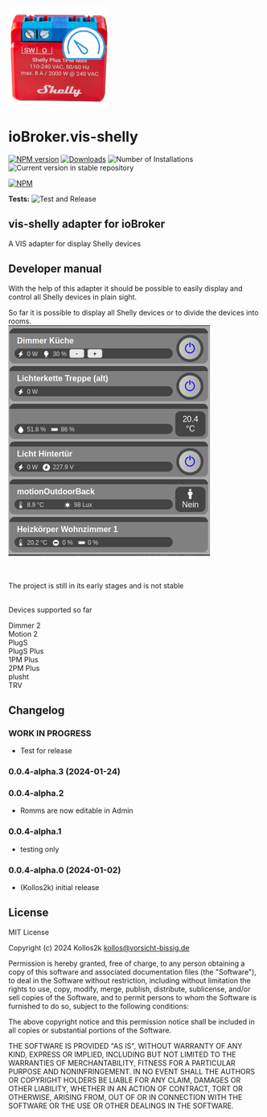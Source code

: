 ![Logo](admin/vis-shelly.png)

# ioBroker.vis-shelly

[![NPM version](https://img.shields.io/npm/v/iobroker.vis-shelly.svg)](https://www.npmjs.com/package/iobroker.vis-shelly)
[![Downloads](https://img.shields.io/npm/dm/iobroker.vis-shelly.svg)](https://www.npmjs.com/package/iobroker.vis-shelly)
![Number of Installations](https://iobroker.live/badges/vis-shelly-installed.svg)
![Current version in stable repository](https://iobroker.live/badges/vis-shelly-stable.svg)

[![NPM](https://nodei.co/npm/iobroker.vis-shelly.png?downloads=true)](https://nodei.co/npm/iobroker.vis-shelly/)

**Tests:** ![Test and Release](https://github.com/Kollos2k/ioBroker.vis-shelly/workflows/Test%20and%20Release/badge.svg)

## vis-shelly adapter for ioBroker

A VIS adapter for display Shelly devices

## Developer manual

With the help of this adapter it should be possible to easily display and control all Shelly devices in plain sight.<br/>

So far it is possible to display all Shelly devices or to divide the devices into rooms.<br/>
<img src="readme/images/FotoShellyAnleitung1.png">

<br/><br/>The project is still in its early stages and is not stable<br/><br/>

Devices supported so far

<div>
    Dimmer 2<br/>
    Motion 2<br/>
    PlugS<br/>
    PlugS Plus<br/>
    1PM Plus<br/>
    2PM Plus<br/>
    plusht<br/>
    TRV
</div>

## Changelog

### **WORK IN PROGRESS**

-   Test for release

### 0.0.4-alpha.3 (2024-01-24)

<!--
    Placeholder for the next version (at the beginning of the line):
    ### **WORK IN PROGRESS**
-->

### 0.0.4-alpha.2

-   Romms are now editable in Admin

### 0.0.4-alpha.1

-   testing only

### 0.0.4-alpha.0 (2024-01-02)

-   (Kollos2k) initial release

## License

MIT License

Copyright (c) 2024 Kollos2k <kollos@vorsicht-bissig.de>

Permission is hereby granted, free of charge, to any person obtaining a copy
of this software and associated documentation files (the "Software"), to deal
in the Software without restriction, including without limitation the rights
to use, copy, modify, merge, publish, distribute, sublicense, and/or sell
copies of the Software, and to permit persons to whom the Software is
furnished to do so, subject to the following conditions:

The above copyright notice and this permission notice shall be included in all
copies or substantial portions of the Software.

THE SOFTWARE IS PROVIDED "AS IS", WITHOUT WARRANTY OF ANY KIND, EXPRESS OR
IMPLIED, INCLUDING BUT NOT LIMITED TO THE WARRANTIES OF MERCHANTABILITY,
FITNESS FOR A PARTICULAR PURPOSE AND NONINFRINGEMENT. IN NO EVENT SHALL THE
AUTHORS OR COPYRIGHT HOLDERS BE LIABLE FOR ANY CLAIM, DAMAGES OR OTHER
LIABILITY, WHETHER IN AN ACTION OF CONTRACT, TORT OR OTHERWISE, ARISING FROM,
OUT OF OR IN CONNECTION WITH THE SOFTWARE OR THE USE OR OTHER DEALINGS IN THE
SOFTWARE.
